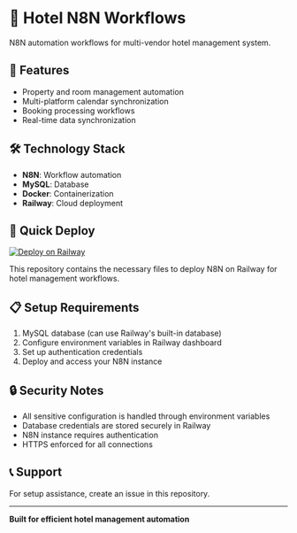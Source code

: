 # 🏨 Hotel N8N Workflows

N8N automation workflows for multi-vendor hotel management system.

## 🚀 Features

- Property and room management automation
- Multi-platform calendar synchronization
- Booking processing workflows
- Real-time data synchronization

## 🛠 Technology Stack

- **N8N**: Workflow automation
- **MySQL**: Database
- **Docker**: Containerization
- **Railway**: Cloud deployment

## 🚀 Quick Deploy

[![Deploy on Railway](https://railway.app/button.svg)](https://railway.app/new/template)

This repository contains the necessary files to deploy N8N on Railway for hotel management workflows.

## 📋 Setup Requirements

1. MySQL database (can use Railway's built-in database)
2. Configure environment variables in Railway dashboard
3. Set up authentication credentials
4. Deploy and access your N8N instance

## 🔒 Security Notes

- All sensitive configuration is handled through environment variables
- Database credentials are stored securely in Railway
- N8N instance requires authentication
- HTTPS enforced for all connections

## 📞 Support

For setup assistance, create an issue in this repository.

---

**Built for efficient hotel management automation**
